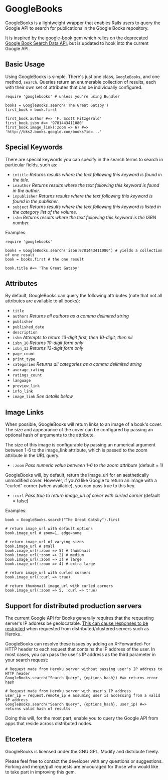 GoogleBooks
===========

GoogleBooks is a lightweight wrapper that enables Rails users to query the Google API to search for publications in the Google Books repository.

It is inspired by the [google-book](https://github.com/papercavalier/google-book) gem which relies on the deprecated [Google Book Search Data API](http://code.google.com/apis/books/docs/gdata/developers_guide_protocol.html), but is updated to hook into the current Google API.

Basic Usage
-----------

Using GoogleBooks is simple. There's just one class, `GoogleBooks`, and one method, `search`. Queries return an enumerable collection of results, each with their own set of attributes that can be individually configured.

    require 'googlebooks' # unless you're using Bundler
    
    books = GoogleBooks.search('The Great Gatsby')
    first_book = book.first
    
    first_book.author #=> 'F. Scott Fitzgerald'
    first_book.isbn #=> '9781443411080'
    first_book.image_link(:zoom => 6) #=> 'http://bks2.books.google.com/books?id=...'
    
Special Keywords
----------------

There are special keywords you can specify in the search terms to search in particular fields, such as:

* `intitle` *Returns results where the text following this keyword is found in the title.*
* `inauthor` *Returns results where the text following this keyword is found in the author.*
* `inpublisher` *Returns results where the text following this keyword is found in the publisher.*
* `subject` *Returns results where the text following this keyword is listed in the category list of the volume.*
* `isbn` *Returns results where the text following this keyword is the ISBN number.*

Examples:
    
    require 'googlebooks'
    
    books = GoogleBooks.search('isbn:9781443411080') # yields a collection of one result
    book = books.first # the one result
    
    book.title #=> 'The Great Gatsby'
    
Attributes
----------

By default, GoogleBooks can query the following attributes (note that not all attributes are available to all books):

* `title`
* `authors` *Returns all authors as a comma delimited string*
* `publisher`
* `published_date`
* `description`
* `isbn` *Attempts to return 13-digit first, then 10-digit, then nil*
* `isbn_10` *Returns 10-digit form only*
* `isbn_13` *Returns 13-digit form only*
* `page_count`
* `print_type`
* `categories` *Returns all categories as a comma delimited string*
* `average_rating`
* `ratings_count`
* `language`
* `preview_link`
* `info_link`
* `image_link` *See details below*

Image Links
-----------

When possible, GoogleBooks will return links to an image of a book's cover. The size and appearance of the cover can be configured by passing an optional hash of arguments to the attribute.

The size of this image is configurable by passing an numerical argument between 1-6 to the image_link attribute, which is passed to the zoom attribute in the URL query.

* `:zoom` *Pass numeric value between 1-6 to the zoom attribute* (default = 1)

GoogleBooks will, by default, return the image_url for an aesthetically unmodified cover. However, if you'd like Google to return an image with a "curled" corner (when available), you can pass true to this key. 

* `:curl` *Pass true to return image_url of cover with curled corner* (default = false)

Examples:
    
    book = GoogleBooks.search("The Great Gatsby").first
    
    # return image_url with default options
    book.image_url # zoom=1, edge=none
    
    # return image_url of varying sizes
    book.image_url # small
    book.image_url(:zoom => 5) # thumbnail
    book.image_url(:zoom => 2) # medium
    book.image_url(:zoom => 3) # large
    book.image_url(:zoom => 4) # extra large
    
    # return image_url with curled corners
    book.image_url(:curl => true)
    
    # return thumbnail image_url with curled corners
    book.image_url(:zoom => 5, :curl => true)
  
Support for distributed production servers
------------------------------------------

The current Google API for Books generally requires that the requesting server's IP address be geolocatable. [This can cause responses to be restricted](http://www.google.com/support/forum/p/booksearch-apis/thread?tid=2034bed9a98c15cb&hl=en) when requested from distributed/clustered servers such as Heroku.

GoogleBooks can resolve these issues by adding an X-Forwarded-For HTTP header to each request that contains the IP address of the user. In most cases, you can pass the user's IP address as the third parameter in your search request:

    # Request made from Heroku server without passing user's IP address to HTTP header
    GoogleBooks.search("Search Query", {options_hash}) #=> returns error hash
    
    # Request made from Heroku server with user's IP address
    user_ip = request.remote_ip # assuming user is accessing from a valid IP address
    GoogleBooks.search("Search Query", {options_hash}, user_ip) #=> returns valid hash of results

Doing this will, for the most part, enable you to query the Google API from apps that reside across distributed nodes.

Etcetera
--------

GoogleBooks is licensed under the GNU GPL. Modify and distribute freely.

Please feel free to contact the developer with any questions or suggestions. Forking and merge/pull requests are encouraged for those who would like to take part in improving this gem.

